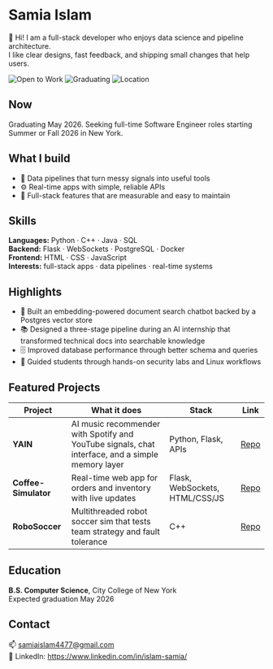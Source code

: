 # Samia Islam

👋 Hi! I am a full-stack developer who enjoys data science and pipeline architecture.  
I like clear designs, fast feedback, and shipping small changes that help users.

![Open to Work](https://img.shields.io/badge/Open_to_Work-Yes-brightgreen)
![Graduating](https://img.shields.io/badge/Graduating-May_2026-orange)
![Location](https://img.shields.io/badge/NYC-🗽-blue)

## Now
Graduating May 2026. Seeking full-time Software Engineer roles starting Summer or Fall 2026 in New York.

## What I build
- 🧠 Data pipelines that turn messy signals into useful tools  
- ⚙️ Real-time apps with simple, reliable APIs  
- 🧰 Full-stack features that are measurable and easy to maintain

## Skills
**Languages:** Python · C++ · Java · SQL  
**Backend:** Flask · WebSockets · PostgreSQL · Docker  
**Frontend:** HTML · CSS · JavaScript  
**Interests:** full-stack apps · data pipelines · real-time systems

## Highlights
- 🚀 Built an embedding-powered document search chatbot backed by a Postgres vector store  
- 📚 Designed a three-stage pipeline during an AI internship that transformed technical docs into searchable knowledge  
- 🗄️ Improved database performance through better schema and queries  
- 🔐 Guided students through hands-on security labs and Linux workflows

## Featured Projects
| Project | What it does | Stack | Link |
|---|---|---|---|
| **YAIN** | AI music recommender with Spotify and YouTube signals, chat interface, and a simple memory layer | Python, Flask, APIs | [Repo](https://github.com/SamiaIslam22/YAIN) |
| **Coffee-Simulator** | Real-time web app for orders and inventory with live updates | Flask, WebSockets, HTML/CSS/JS | [Repo](https://github.com/SamiaIslam22/Coffee-Simulator) |
| **RoboSoccer** | Multithreaded robot soccer sim that tests team strategy and fault tolerance | C++ | [Repo](https://github.com/SamiaIslam22/RoboSoccer) |

## Education
**B.S. Computer Science**, City College of New York  
Expected graduation May 2026

## Contact
📫 samiaislam4477@gmail.com  
🔗 LinkedIn: https://www.linkedin.com/in/islam-samia/
